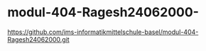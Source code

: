 # modul-404-Ragesh24062000-
https://github.com/ims-informatikmittelschule-basel/modul-404-Ragesh24062000.git
